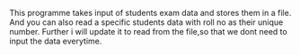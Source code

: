 This programme takes input of students exam data and stores them in a file.
And you can also read a specific students data with roll no as their unique number.
Further i will update it to read from the file,so that we dont need to input the data everytime.
